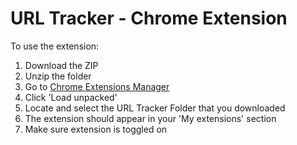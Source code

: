 # URL Tracker - Chrome Extension

To use the extension:
1. Download the ZIP
2. Unzip the folder
3. Go to [Chrome Extensions Manager](chrome://extensions/)
4. Click 'Load unpacked'
5. Locate and select the URL Tracker Folder that you downloaded
6. The extension should appear in your 'My extensions' section
7. Make sure extension is toggled on




